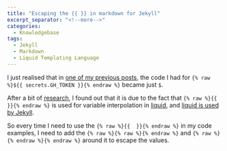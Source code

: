 ```yaml
---
title: "Escaping the {{ }} in markdown for Jekyll"
excerpt_separator: "<!--more-->"
categories:
  - Knowledgebase
tags:
  - Jekyll
  - Markdown
  - Liquid Templating Language
---
```


I just realised that in [one of my previous posts](https://thecodinganalyst.github.io/knowledgebase/Basic-guide-to-Semantic-Release/), the code I had for `{% raw %}${{ secrets.GH_TOKEN }}{% endraw %}` became just `$`. 

After a bit of [research](https://stackoverflow.com/questions/39627452/how-to-use-with-markdown), I found out that it is due to the fact that `{% raw %}{{  }}{% endraw %}` is used for variable interpolation in [liquid](https://github.com/Shopify/liquid), and [liquid is used by Jekyll](https://jekyllrb.com/docs/liquid/#:~:text=Jekyll%20uses%20the%20Liquid%20templating,e.g.%20%7B%25%20if%20statement%20%25%7D%20.). 

So every time I need to use the `{% raw %}{{  }}{% endraw %}` in my code examples, I need to add the `{% raw %}{% raw %}{% endraw %}` and `{% raw %}{% endraw %}{% endraw %}` around it to escape the values. 